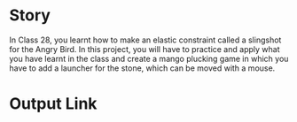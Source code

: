 # Story
In Class 28, you learnt how to make an elastic constraint called a slingshot for the Angry
Bird.
In this project, you will have to practice and apply what you have learnt in the class and
create a mango plucking game in which you have to add a launcher for the stone, which can
be moved with a mouse.

# Output Link
